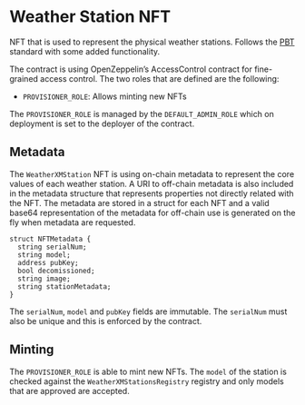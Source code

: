 # Weather Station NFT

NFT that is used to represent the physical weather stations. Follows the [PBT](https://www.pbt.io/) standard with some added functionality.

The contract is using OpenZeppelin’s AccessControl contract for fine-grained access control. The two roles that are defined are the following:

- `PROVISIONER_ROLE`: Allows minting new NFTs

The `PROVISIONER_ROLE` is managed by the `DEFAULT_ADMIN_ROLE` which on deployment is set to the deployer of the contract.


## Metadata

The `WeatherXMStation` NFT is using on-chain metadata to represent the core values of each weather station. A URI to off-chain metadata is also included in the metadata structure that represents properties not directly related with the NFT. The metadata are stored in a struct for each NFT and a valid base64 representation of the metadata for off-chain use is generated on the fly when metadata are requested.
```
struct NFTMetadata {
  string serialNum;
  string model;
  address pubKey;
  bool decomissioned;
  string image;
  string stationMetadata;
}
```
The `serialNum`, `model` and `pubKey` fields are immutable. The `serialNum` must also be unique and this is enforced by the contract.

## Minting

The `PROVISIONER_ROLE` is able to mint new NFTs. The `model` of the station is checked against the `WeatherXMStationsRegistry` registry and only models that are approved are accepted.